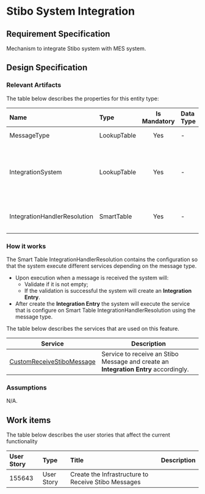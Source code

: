 # Stibo System Integration

## Requirement Specification
Mechanism to integrate Stibo system with MES system.

## Design Specification

### Relevant Artifacts
The table below describes the properties for this entity type:

Name                         | Type             | Is Mandatory | Data Type | Description 
:--------------------------- | :--------------- | :----------: | :-------- | :-----------------------------------------------------------
MessageType                  | LookupTable      | Yes          | -         | Type of the Integration
IntegrationSystem            | LookupTable      | Yes          | -         | Possible types of systems that are available for integration
IntegrationHandlerResolution | SmartTable       | Yes          | -         | Used to resolve the integration handler

### How it works
The Smart Table IntegrationHandlerResolution contains the configuration so that the system execute different services depending on the message type.

* Upon execution when a message is received the system will:
  * Validate if it is not empty;
  * If the validation is successful the system will create an **Integration Entry**.
* After create the **Integration Entry** the system will execute the service that is configure on Smart Table IntegrationHandlerResolution using the message type.

The table below describes the services that are used on this feature.

| Service                                                                                      | Description                                                                          |
| -------------------------------------------------------------------------------------------- | ------------------------------------------------------------------------------------ |
| [CustomReceiveStiboMessage](/AMSOsram/tecspec>artifacts>services>CustomReceiveStiboMessage) | Service to receive an Stibo Message and create an **Integration Entry** accordingly. |

### Assumptions
N/A.

## Work items

The table below describes the user stories that affect the current functionality

User Story | Type       | Title                                               | Description
:--------- | :--------- | :-------------------------------------------------- | :----------
155643     | User Story | Create the Infrastructure to Receive Stibo Messages |
